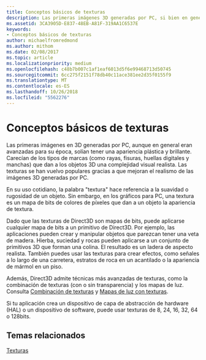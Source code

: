 ```yaml
---
title: Conceptos básicos de texturas
description: Las primeras imágenes 3D generadas por PC, si bien en general eran avanzadas para su época, solían tener una apariencia de plástico brillante.
ms.assetid: 3CA3905D-E837-48EB-A81F-319AA1C6537E
keywords:
- Conceptos básicos de texturas
author: michaelfromredmond
ms.author: mithom
ms.date: 02/08/2017
ms.topic: article
ms.localizationpriority: medium
ms.openlocfilehash: c48b7b007c1af1eaf6013d5f6e99468713d50745
ms.sourcegitcommit: 6cc275f2151f78db40c11ace381ee2d35f0155f9
ms.translationtype: MT
ms.contentlocale: es-ES
ms.lasthandoff: 10/26/2018
ms.locfileid: "5562276"
---
```

# <a name="basic-texturing-concepts"></a>Conceptos básicos de texturas


Las primeras imágenes en 3D generadas por PC, aunque en general eran avanzadas para su época, solían tener una apariencia plástica y brillante. Carecían de los tipos de marcas (como rayas, fisuras, huellas digitales y manchas) que dan a los objetos 3D una complejidad visual realista. Las texturas se han vuelvo populares gracias a que mejoran el realismo de las imágenes 3D generadas por PC.

En su uso cotidiano, la palabra "textura" hace referencia a la suavidad o rugosidad de un objeto. Sin embargo, en los gráficos para PC, una textura es un mapa de bits de colores de píxeles que dan a un objeto la apariencia de textura.

Dado que las texturas de Direct3D son mapas de bits, puede aplicarse cualquier mapa de bits a un primitivo de Direct3D. Por ejemplo, las aplicaciones pueden crear y manipular objetos que parezcan tener una veta de madera. Hierba, suciedad y rocas pueden aplicarse a un conjunto de primitivos 3D que forman una colina. El resultado es un ladera de aspecto realista. También puedes usar las texturas para crear efectos, como señales a lo largo de una carretera, estratos de roca en un acantilado o la apariencia de mármol en un piso.

Además, Direct3D admite técnicas más avanzadas de texturas, como la combinación de texturas (con o sin transparencia) y los mapas de luz. Consulta [Combinación de texturas](texture-blending.md) y [Mapas de luz con texturas](light-mapping-with-textures.md).

Si tu aplicación crea un dispositivo de capa de abstracción de hardware (HAL) o un dispositivo de software, puede usar texturas de 8, 24, 16, 32, 64 o 128bits.

## <a name="span-idrelated-topicsspanrelated-topics"></a><span id="related-topics"></span>Temas relacionados


[Texturas](textures.md)

 

 





